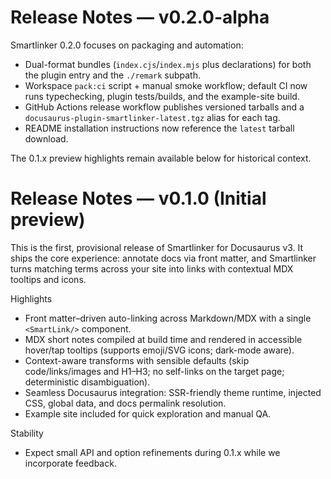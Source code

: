 # Release Notes — v0.2.0-alpha

Smartlinker 0.2.0 focuses on packaging and automation:

- Dual-format bundles (`index.cjs`/`index.mjs` plus declarations) for both the plugin entry and the `./remark` subpath.
- Workspace `pack:ci` script + manual smoke workflow; default CI now runs typechecking, plugin tests/builds, and the example-site build.
- GitHub Actions release workflow publishes versioned tarballs and a `docusaurus-plugin-smartlinker-latest.tgz` alias for each tag.
- README installation instructions now reference the `latest` tarball download.

The 0.1.x preview highlights remain available below for historical context.

# Release Notes — v0.1.0 (Initial preview)

This is the first, provisional release of Smartlinker for Docusaurus v3. It ships the core experience: annotate docs via front matter, and Smartlinker turns matching terms across your site into links with contextual MDX tooltips and icons.

Highlights
- Front matter–driven auto-linking across Markdown/MDX with a single `<SmartLink/>` component.
- MDX short notes compiled at build time and rendered in accessible hover/tap tooltips (supports emoji/SVG icons; dark-mode aware).
- Context-aware transforms with sensible defaults (skip code/links/images and H1–H3; no self-links on the target page; deterministic disambiguation).
- Seamless Docusaurus integration: SSR-friendly theme runtime, injected CSS, global data, and docs permalink resolution.
- Example site included for quick exploration and manual QA.

Stability
- Expect small API and option refinements during 0.1.x while we incorporate feedback.
